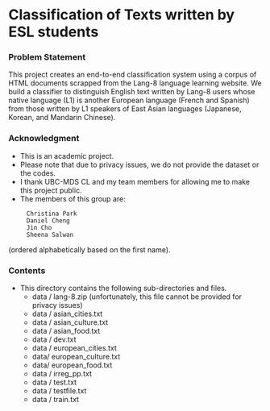# Classification of Texts written by ESL students 

### Problem Statement
This project creates an end-to-end classification system using a corpus of HTML documents scrapped from the Lang-8 language learning website. We build a classifier to distinguish English text written by Lang-8 users whose native language (L1) is another European language (French and Spanish) from those written by L1 speakers of East Asian languages (Japanese, Korean, and Mandarin Chinese). 

### Acknowledgment
- This is an academic project. 
- Please note that due to privacy issues, we do not provide the dataset or the codes. 
- I thank UBC-MDS CL and my team members for allowing me to make this project public. 
- The members of this group are: 
```
     Christina Park
     Daniel Cheng
     Jin Cho
     Sheena Salwan 
```  
 (ordered alphabetically based on the first name).

### Contents

 * This directory contains the following sub-directories and files.
      - data / lang-8.zip                               (unfortunately, this file cannot be provided for privacy issues)
      - data / asian_cities.txt
      - data / asian_culture.txt
      - data / asian_food.txt
      - data / dev.txt
      - data / european_cities.txt
      - data/ european_culture.txt
      - data/ european_food.txt 
      - data / irreg_pp.txt
      - data / test.txt
      - data / testfile.txt
      - data / train.txt
